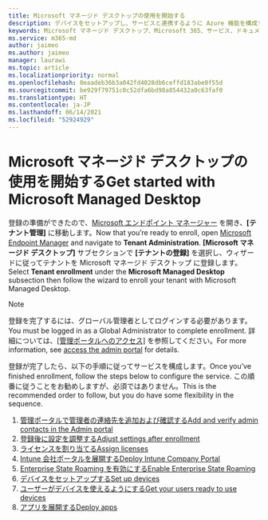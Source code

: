 ```yaml
---
title: Microsoft マネージド デスクトップの使用を開始する
description: デバイスをセットアップし、サービスと連携するように Azure 機能を構成する手順
keywords: Microsoft マネージド デスクトップ、Microsoft 365、サービス、ドキュメント
ms.service: m365-md
author: jaimeo
ms.author: jaimeo
manager: laurawi
ms.topic: article
ms.localizationpriority: normal
ms.openlocfilehash: 0eaadeb36b3a042fd4028db6ceffd183abe0f55d
ms.sourcegitcommit: be929f79751c0c52dfa6bd98a854432a0c63faf0
ms.translationtype: HT
ms.contentlocale: ja-JP
ms.lasthandoff: 06/14/2021
ms.locfileid: "52924929"
---
```

# <a name="get-started-with-microsoft-managed-desktop"></a><span data-ttu-id="7280d-104">Microsoft マネージド デスクトップの使用を開始する</span><span class="sxs-lookup"><span data-stu-id="7280d-104">Get started with Microsoft Managed Desktop</span></span>

<span data-ttu-id="7280d-105">登録の準備ができたので、[Microsoft エンドポイント マネージャー](https://endpoint.microsoft.com/) を開き、**[テナント管理]** に移動します。</span><span class="sxs-lookup"><span data-stu-id="7280d-105">Now that you’re ready to enroll, open [Microsoft Endpoint Manager](https://endpoint.microsoft.com/) and navigate to **Tenant Administration**.</span></span> <span data-ttu-id="7280d-106">**[Microsoft マネージド デスクトップ]** サブセクションで **[テナントの登録]** を選択し、ウィザードに従ってテナントを Microsoft マネージド デスクトップ に登録します。</span><span class="sxs-lookup"><span data-stu-id="7280d-106">Select **Tenant enrollment** under the **Microsoft Managed Desktop** subsection then follow the wizard to enroll your tenant with Microsoft Managed Desktop.</span></span>

> [!NOTE]
> <span data-ttu-id="7280d-107">登録を完了するには、グローバル管理者としてログインする必要があります。</span><span class="sxs-lookup"><span data-stu-id="7280d-107">You must be logged in as a Global Administrator to complete enrollment.</span></span> <span data-ttu-id="7280d-108">詳細については、[[管理ポータルへのアクセス]](access-admin-portal.md) を参照してください。</span><span class="sxs-lookup"><span data-stu-id="7280d-108">For more information, see [access the admin portal](access-admin-portal.md) for details.</span></span>

<span data-ttu-id="7280d-109">登録が完了したら、以下の手順に従ってサービスを構成します。</span><span class="sxs-lookup"><span data-stu-id="7280d-109">Once you’ve finished enrollment, follow the steps below to configure the service.</span></span> <span data-ttu-id="7280d-110">この順番に従うことをお勧めしますが、必須ではありません。</span><span class="sxs-lookup"><span data-stu-id="7280d-110">This is the recommended order to follow, but you do have some flexibility in the sequence.</span></span> 

1. [<span data-ttu-id="7280d-111">管理ポータルで管理者の連絡先を追加および確認する</span><span class="sxs-lookup"><span data-stu-id="7280d-111">Add and verify admin contacts in the Admin portal</span></span>](add-admin-contacts.md)
2. [<span data-ttu-id="7280d-112">登録後に設定を調整する</span><span class="sxs-lookup"><span data-stu-id="7280d-112">Adjust settings after enrollment</span></span>](conditional-access.md)
3. [<span data-ttu-id="7280d-113">ライセンスを割り当てる</span><span class="sxs-lookup"><span data-stu-id="7280d-113">Assign licenses</span></span>](assign-licenses.md)
4. [<span data-ttu-id="7280d-114">Intune 会社ポータルを展開する</span><span class="sxs-lookup"><span data-stu-id="7280d-114">Deploy Intune Company Portal</span></span>](company-portal.md)
5. [<span data-ttu-id="7280d-115">Enterprise State Roaming を有効にする</span><span class="sxs-lookup"><span data-stu-id="7280d-115">Enable Enterprise State Roaming</span></span>](enterprise-state-roaming.md)
6. [<span data-ttu-id="7280d-116">デバイスをセットアップする</span><span class="sxs-lookup"><span data-stu-id="7280d-116">Set up devices</span></span>](set-up-devices.md)
7. [<span data-ttu-id="7280d-117">ユーザーがデバイスを使えるようにする</span><span class="sxs-lookup"><span data-stu-id="7280d-117">Get your users ready to use devices</span></span>](get-started-devices.md)
8. [<span data-ttu-id="7280d-118">アプリを展開する</span><span class="sxs-lookup"><span data-stu-id="7280d-118">Deploy apps</span></span>](deploy-apps.md)

